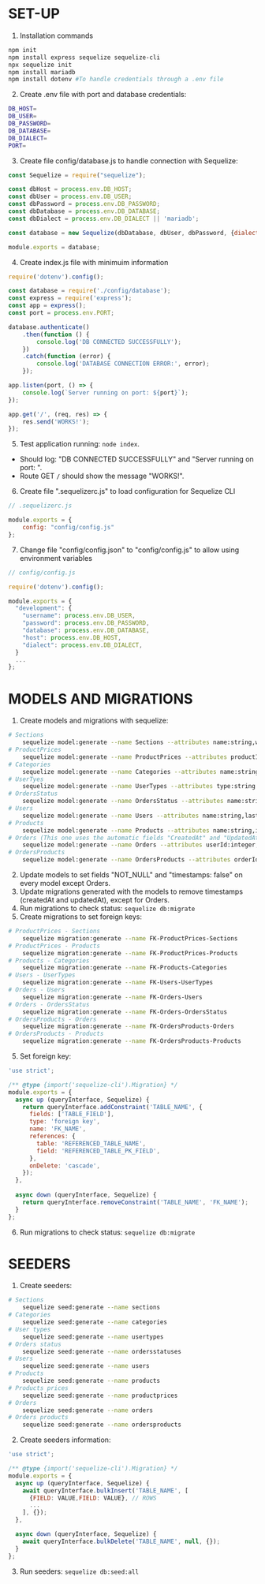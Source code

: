 # SET-UP
1. Installation commands
```BASH
npm init
npm install express sequelize sequelize-cli
npx sequelize init
npm install mariadb
npm install dotenv #To handle credentials through a .env file
```
2. Create .env file with port and database credentials:
```BASH
DB_HOST=
DB_USER=
DB_PASSWORD=
DB_DATABASE=
DB_DIALECT=
PORT=
```
3. Create file config/database.js to handle connection with Sequelize:
```JavaScript
const Sequelize = require("sequelize");

const dbHost = process.env.DB_HOST;
const dbUser = process.env.DB_USER;
const dbPassword = process.env.DB_PASSWORD;
const dbDatabase = process.env.DB_DATABASE;
const dbDialect = process.env.DB_DIALECT || 'mariadb';

const database = new Sequelize(dbDatabase, dbUser, dbPassword, {dialect:dbDialect,host:dbHost});

module.exports = database;
```
4. Create index.js file with minimuim information
```JavaScript
require('dotenv').config();

const database = require('./config/database');
const express = require('express');
const app = express();
const port = process.env.PORT;

database.authenticate()
    .then(function () {
        console.log('DB CONNECTED SUCCESSFULLY');
    })
    .catch(function (error) {
        console.log('DATABASE CONNECTION ERROR:', error);
    });

app.listen(port, () => {
    console.log(`Server running on port: ${port}`);
});

app.get('/', (req, res) => {
    res.send('WORKS!');
});
```
5. Test application running: ``` node index ```. 
 - Should log: "DB CONNECTED SUCCESSFULLY" and "Server running on port: ".  
 - Route GET ``` / ``` should show the message "WORKS!".
6. Create file ".sequelizerc.js" to load configuration for Sequelize CLI
```JavaScript
// .sequelizerc.js

module.exports = {
    config: "config/config.js"
};
```
7. Change file "config/config.json" to "config/config.js" to allow using environment variables
```JavaScript
// config/config.js

require('dotenv').config();

module.exports = {
  "development": {
    "username": process.env.DB_USER,
    "password": process.env.DB_PASSWORD,
    "database": process.env.DB_DATABASE,
    "host": process.env.DB_HOST,
    "dialect": process.env.DB_DIALECT,
  }
  ...
};
```

# MODELS AND MIGRATIONS
1. Create models and migrations with sequelize:
```BASH
# Sections
    sequelize model:generate --name Sections --attributes name:string,web:string
# ProductPrices
    sequelize model:generate --name ProductPrices --attributes productId:integer,concept:string,price:float,sectionId:integer
# Categories
    sequelize model:generate --name Categories --attributes name:string
# UserTyes
    sequelize model:generate --name UserTypes --attributes type:string
# OrdersStatus
    sequelize model:generate --name OrdersStatus --attributes name:string
# Users
    sequelize model:generate --name Users --attributes name:string,lastName:string,address:string,email:string,usertypesId:integer
# Products
    sequelize model:generate --name Products --attributes name:string,image:string,categoryId:integer,order:integer
# Orders (This one uses the automatic fields "CreatedAt" and "UpdatedAt")
    sequelize model:generate --name Orders --attributes userId:integer,statusId:integer
# OrdersProducts
    sequelize model:generate --name OrdersProducts --attributes orderId:integer,productId:integer,unitPrice:float,quantity:integer,discount:float
```
2. Update models to set fields "NOT_NULL" and "timestamps: false" on every model except Orders.
3. Update migrations generated with the models to remove timestamps (createdAt and updatedAt), except for Orders.
4. Run migrations to check status: ``` sequelize db:migrate ```
5. Create migrations to set foreign keys:
```BASH
# ProductPrices - Sections
	sequelize migration:generate --name FK-ProductPrices-Sections
# ProductPrices - Products
	sequelize migration:generate --name FK-ProductPrices-Products
# Products - Categories
	sequelize migration:generate --name FK-Products-Categories
# Users - UserTypes
	sequelize migration:generate --name FK-Users-UserTypes
# Orders - Users
	sequelize migration:generate --name FK-Orders-Users
# Orders - OrdersStatus
	sequelize migration:generate --name FK-Orders-OrdersStatus
# OrdersProducts - Orders
	sequelize migration:generate --name FK-OrdersProducts-Orders
# OrdersProducts - Products
	sequelize migration:generate --name FK-OrdersProducts-Products
```
5. Set foreign key:
```JavaScript
'use strict';

/** @type {import('sequelize-cli').Migration} */
module.exports = {
  async up (queryInterface, Sequelize) {
    return queryInterface.addConstraint('TABLE_NAME', {
      fields: ['TABLE_FIELD'],
      type: 'foreign key',
      name: 'FK_NAME',
      references: {
        table: 'REFERENCED_TABLE_NAME',
        field: 'REFERENCED_TABLE_PK_FIELD',
      },
      onDelete: 'cascade',
    });
  },
  
  async down (queryInterface, Sequelize) {
    return queryInterface.removeConstraint('TABLE_NAME', 'FK_NAME');
  }
};
```
6. Run migrations to check status: ``` sequelize db:migrate ```
# SEEDERS
1. Create seeders:
```BASH
# Sections
	sequelize seed:generate --name sections
# Categories
	sequelize seed:generate --name categories
# User types
	sequelize seed:generate --name usertypes
# Orders status
	sequelize seed:generate --name ordersstatuses
# Users
	sequelize seed:generate --name users
# Products
	sequelize seed:generate --name products
# Products prices
	sequelize seed:generate --name productprices
# Orders
	sequelize seed:generate --name orders
# Orders products
	sequelize seed:generate --name ordersproducts
```
2. Create seeders information:
```JavaScript
'use strict';

/** @type {import('sequelize-cli').Migration} */
module.exports = {
  async up (queryInterface, Sequelize) {
    await queryInterface.bulkInsert('TABLE_NAME', [
      {FIELD: VALUE,FIELD: VALUE}, // ROWS
      ...
    ], {});
  },

  async down (queryInterface, Sequelize) {
    await queryInterface.bulkDelete('TABLE_NAME', null, {});
  }
};
```
3. Run seeders: ``` sequelize db:seed:all ```